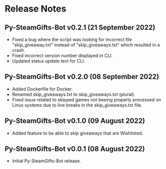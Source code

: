 # Release Notes

## Py-SteamGifts-Bot v0.2.1 (21 September 2022)
- Fixed a bug where the script was looking for incorrect file "skip_giveaway.txt" instead of "skip_giveaways.txt" which resulted in a crash.
- Fixed incorrect version number displayed in CLI.
- Updated status update text for CLI.

## Py-SteamGifts-Bot v0.2.0 (08 September 2022)
- Added Dockerfile for Docker.
- Renamed skip_giveaways.txt to skip_giveaways.txt (plural).
- Fixed issue related to skipped games not beeing properly processed on Linux systems due to line breaks in the skip_giveaways.txt file.

## Py-SteamGifts-Bot v0.1.0  (09 August 2022)
- Added feature to be able to skip giveaways that are Wishlisted.

## Py-SteamGifts-Bot v0.0.1 (08 August 2022)
- Initial Py-SteamGifts-Bot release.
